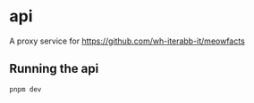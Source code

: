 # api

A proxy service for https://github.com/wh-iterabb-it/meowfacts

## Running the api

```
pnpm dev
```
